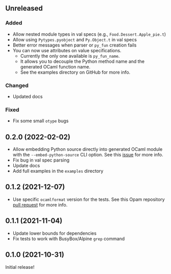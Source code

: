## Unreleased

### Added

* Allow nested module types in val specs (e.g., `Food.Dessert.Apple_pie.t`)
* Allow using `Pytypes.pyobject` and `Py.Object.t` in val specs
* Better error messages when parser or `py_fun` creation fails
* You can now use attributes on value specifications.
  * Currently the only one available is `py_fun_name`.  
  * It allows you to decouple the Python method name and the generated OCaml function name.  
  * See the examples directory on GitHub for more info.

### Changed

* Updated docs

### Fixed

* Fix some small `otype` bugs

## 0.2.0 (2022-02-02)

* Allow embedding Python source directly into generated OCaml module with the `--embed-python-source` CLI option.  See this [issue](https://github.com/mooreryan/ocaml_python_bindgen/issues/5) for more info.
* Fix bug in val spec parsing
* Update docs
* Add full examples in the `examples` directory

## 0.1.2 (2021-12-07)

* Use specific `ocamlformat` version for the tests.  See this Opam repository [pull request](https://github.com/ocaml/opam-repository/pull/20162#issuecomment-987010684) for more info.

## 0.1.1 (2021-11-04)

* Update lower bounds for dependencies
* Fix tests to work with BusyBox/Alpine `grep` command

## 0.1.0 (2021-10-31)

Initial release!
